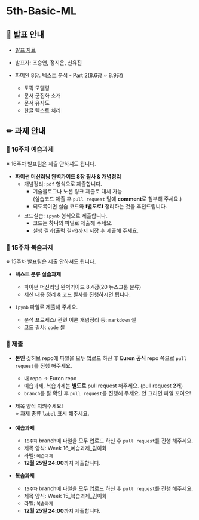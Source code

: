 # 5th-Basic-ML

## 📢 발표 안내
- [발표 자료](https://github.com/Ewha-Euron/5th-Basic-ML/blob/12da9d6caa53c7a5e2bb41b486160aea1f405fc0/Week16_%E1%84%87%E1%85%A1%E1%86%AF%E1%84%91%E1%85%AD%E1%84%8C%E1%85%A1%E1%84%85%E1%85%AD.pdf)
- 발표자: 조승연, 정지은, 신유진
- 파머완 8장. 텍스트 분석 - Part 2(8.6장 ~ 8.9장)  
  
  - 토픽 모델링
  - 문서 군집화 소개
  - 문서 유사도
  - 한글 텍스트 처리

## ✏ 과제 안내
### 📍 16주차 예습과제
※ 16주차 발표팀은 제출 안하셔도 됩니다.
- **파이썬 머신러닝 완벽가이드 8장 필사 & 개념정리**  
  - 개념정리: ```pdf``` 형식으로 제출합니다.
    - 기술블로그나 노션 링크 제출로 대체 가능  
      (실습코드 제출 후 ```pull request``` 밑에 **comment**로 첨부해 주세요.)
    - 되도록이면 실습 코드와 **❗별도로❗** 정리하는 것을 추천드립니다.
  - 코드실습: ```ipynb``` 형식으로 제출합니다.
    - 코드는 **하나**의 파일로 제출해 주세요.
    - 실행 결과(출력 결과)까지 저장 후 제출해 주세요.

### 📍 15주차 복습과제
※ 15주차 발표팀은 제출 안하셔도 됩니다.

- **텍스트 분류 실습과제**  
  - 파이썬 머신러닝 완벽가이드 8.4장(20 뉴스그룹 분류)
  - 세션 내용 정리 & 코드 필사를 진행하시면 됩니다.
            
- ```ipynb``` 파일로 제출해 주세요.
  - 분석 프로세스/ 관련 이론 개념정리 등: ```markdown``` 셀
  - 코드 필사: ```code``` 셀

### 📍 제출
- **본인** 깃허브 repo에 파일을 모두 업로드 하신 후 **Euron 공식** repo 쪽으로 ```pull request```를 진행 해주세요.
  - 내 repo -> Euron repo
  - 예습과제, 복습과제는 **별도로** pull request 해주세요. (pull request **2개**)
  - ```branch```를 잘 확인 후 ```pull request```를 진행해 주세요. 안 그러면 파일 꼬여요!
- 제목 양식 지켜주세요!  
⭐ 과제 종류 ```label``` 표시 해주세요.

- **예습과제**
  - ```16주차``` branch에 파일을 모두 업로드 하신 후 ```pull request```를 진행 해주세요.
  - 제목 양식: Week 16_예습과제_김이화
  - 라벨: ```예습과제```
  - **12월 25일 24:00**까지 제출합니다.
  
- **복습과제**
  - ```15주차``` branch에 파일을 모두 업로드 하신 후 ```pull request```를 진행 해주세요.
  - 제목 양식: Week 15_복습과제_김이화
  - 라벨: ```복습과제```
  - **12월 25일 24:00**까지 제출합니다.

